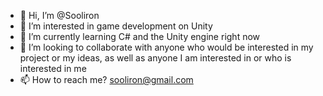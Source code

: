 - 👋 Hi, I’m @Sooliron
- 👀 I’m interested in game development on Unity
- 🌱 I’m currently learning C# and the Unity engine right now
- 💞️ I’m looking to collaborate with anyone who would be interested in my project or my ideas, as well as anyone I am interested in or who is interested in me
- 📫 How to reach me? sooliron@gmail.com
<!---
Sooliron/Sooliron is a ✨ special ✨ repository because its `README.md` (this file) appears on your GitHub profile.
You can click the Preview link to take a look at your changes.
--->
